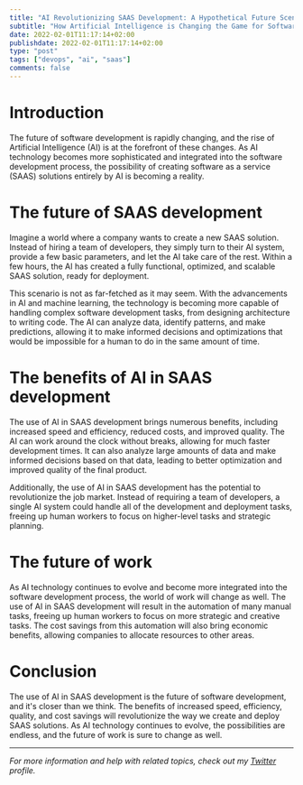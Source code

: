 ```yaml
---
title: "AI Revolutionizing SAAS Development: A Hypothetical Future Scenario"
subtitle: "How Artificial Intelligence is Changing the Game for Software as a Service"
date: 2022-02-01T11:17:14+02:00
publishdate: 2022-02-01T11:17:14+02:00
type: "post"
tags: ["devops", "ai", "saas"]
comments: false
---
```


# Introduction
The future of software development is rapidly changing, and the rise of Artificial Intelligence (AI) is at the forefront of these changes. As AI technology becomes more sophisticated and integrated into the software development process, the possibility of creating software as a service (SAAS) solutions entirely by AI is becoming a reality.

# The future of SAAS development
Imagine a world where a company wants to create a new SAAS solution. Instead of hiring a team of developers, they simply turn to their AI system, provide a few basic parameters, and let the AI take care of the rest. Within a few hours, the AI has created a fully functional, optimized, and scalable SAAS solution, ready for deployment.

This scenario is not as far-fetched as it may seem. With the advancements in AI and machine learning, the technology is becoming more capable of handling complex software development tasks, from designing architecture to writing code. The AI can analyze data, identify patterns, and make predictions, allowing it to make informed decisions and optimizations that would be impossible for a human to do in the same amount of time.

# The benefits of AI in SAAS development
The use of AI in SAAS development brings numerous benefits, including increased speed and efficiency, reduced costs, and improved quality. The AI can work around the clock without breaks, allowing for much faster development times. It can also analyze large amounts of data and make informed decisions based on that data, leading to better optimization and improved quality of the final product.

Additionally, the use of AI in SAAS development has the potential to revolutionize the job market. Instead of requiring a team of developers, a single AI system could handle all of the development and deployment tasks, freeing up human workers to focus on higher-level tasks and strategic planning.

# The future of work
As AI technology continues to evolve and become more integrated into the software development process, the world of work will change as well. The use of AI in SAAS development will result in the automation of many manual tasks, freeing up human workers to focus on more strategic and creative tasks. The cost savings from this automation will also bring economic benefits, allowing companies to allocate resources to other areas.

# Conclusion
The use of AI in SAAS development is the future of software development, and it's closer than we think. The benefits of increased speed, efficiency, quality, and cost savings will revolutionize the way we create and deploy SAAS solutions. As AI technology continues to evolve, the possibilities are endless, and the future of work is sure to change as well.

---

*For more information and help with related topics, check out my [Twitter](https://twitter.com/markrhavens) profile.*

